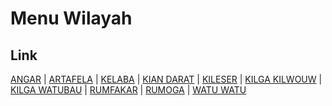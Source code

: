 # Menu Wilayah

## Link

[ANGAR](https://github.com/gigit-pemilu/pemilu-2024-81-maluku/tree/main/pileg-dpr/hitung-suara/sub/81-maluku/sub/05-seram-bagian-timur/sub/13-kian-darat/sub/2003-angar)
 | 
[ARTAFELA](https://github.com/gigit-pemilu/pemilu-2024-81-maluku/tree/main/pileg-dpr/hitung-suara/sub/81-maluku/sub/05-seram-bagian-timur/sub/13-kian-darat/sub/2002-artafela)
 | 
[KELABA](https://github.com/gigit-pemilu/pemilu-2024-81-maluku/tree/main/pileg-dpr/hitung-suara/sub/81-maluku/sub/05-seram-bagian-timur/sub/13-kian-darat/sub/2005-kelaba)
 | 
[KIAN DARAT](https://github.com/gigit-pemilu/pemilu-2024-81-maluku/tree/main/pileg-dpr/hitung-suara/sub/81-maluku/sub/05-seram-bagian-timur/sub/13-kian-darat/sub/2001-kian-darat)
 | 
[KILESER](https://github.com/gigit-pemilu/pemilu-2024-81-maluku/tree/main/pileg-dpr/hitung-suara/sub/81-maluku/sub/05-seram-bagian-timur/sub/13-kian-darat/sub/2009-kileser)
 | 
[KILGA KILWOUW](https://github.com/gigit-pemilu/pemilu-2024-81-maluku/tree/main/pileg-dpr/hitung-suara/sub/81-maluku/sub/05-seram-bagian-timur/sub/13-kian-darat/sub/2006-kilga-kilwouw)
 | 
[KILGA WATUBAU](https://github.com/gigit-pemilu/pemilu-2024-81-maluku/tree/main/pileg-dpr/hitung-suara/sub/81-maluku/sub/05-seram-bagian-timur/sub/13-kian-darat/sub/2007-kilga-watubau)
 | 
[RUMFAKAR](https://github.com/gigit-pemilu/pemilu-2024-81-maluku/tree/main/pileg-dpr/hitung-suara/sub/81-maluku/sub/05-seram-bagian-timur/sub/13-kian-darat/sub/2008-rumfakar)
 | 
[RUMOGA](https://github.com/gigit-pemilu/pemilu-2024-81-maluku/tree/main/pileg-dpr/hitung-suara/sub/81-maluku/sub/05-seram-bagian-timur/sub/13-kian-darat/sub/2010-rumoga)
 | 
[WATU WATU](https://github.com/gigit-pemilu/pemilu-2024-81-maluku/tree/main/pileg-dpr/hitung-suara/sub/81-maluku/sub/05-seram-bagian-timur/sub/13-kian-darat/sub/2004-watu-watu)

